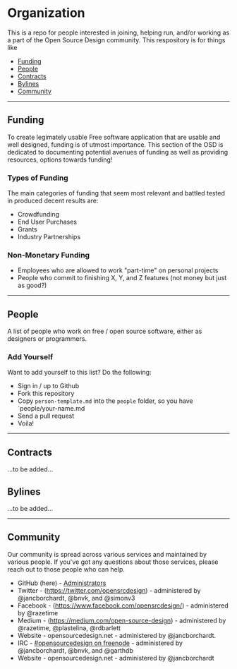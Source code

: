 Organization
============

This is a repo for people interested in joining, helping run, and/or working
as a part of the Open Source Design community. This respository is for things
like

- [Funding](#funding)
- [People](#people)
- [Contracts](#contracts)
- [Bylines](#bylines)
- [Community](#community)

---

## Funding

To create legimately usable Free software application that are usable and well designed, funding is of utmost importance. This section of the OSD is dedicated to documenting potential avenues of funding as well as providing resources, options towards funding!

### Types of Funding

The main categories of funding that seem most relevant and battled tested in produced decent results are:

- Crowdfunding
- End User Purchases
- Grants
- Industry Partnerships

### Non-Monetary Funding

- Employees who are allowed to work "part-time" on personal projects
- People who commit to finishing X, Y, and Z features (not money but just as good?)

---

## People

A list of people who work on free / open source software, either as designers or programmers.

### Add Yourself

Want to add yourself to this list? Do the following:

* Sign in / up to Github
* Fork this repository
* Copy `person-template.md` into the `people` folder, so you have `people/your-name.md
* Send a pull request
* Voila!

---

## Contracts

...to be added...

## Bylines

...to be added...

---

## Community

Our community is spread across various services and maintained by various people. If you've got any questions about those services, please reach out to those people who can help.

* GitHub (here) - [Administrators](https://github.com/orgs/opensourcedesign/people?utf8=%E2%9C%93&query=role%3Aowner+)
* Twitter - (https://twitter.com/opensrcdesign) - administered by @jancborchardt, @bnvk, and @simonv3
* Facebook - (https://www.facebook.com/opensrcdesign/) - administered by @razetime
* Medium - (https://medium.com/open-source-design) - administered by @razetime, @plastelina, @rdbarlett
* Website - opensourcedesign.net - administered by @jancborchardt.
* IRC - [#opensourcedesign on freenode](http://chat.opensourcedesign.net/) - administered by @jancborchardt, @bnvk, and @garthdb
* Website - opensourcedesign.net - administered by @jancborchardt
